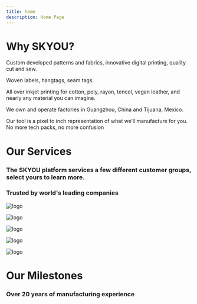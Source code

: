 ```yaml
---
title: home
description: Home Page
---
```


<columns mode="full" number="1" number-m="1" number-s="1" id="home__slider">

<block>

<flui-slider>

</block>

</columns>









<columns mode="normal" number="1" number-m="1" number-s="1" id="home__title">

<block>

# Why SKYOU?

</block>

</columns>










<columns mode="normal" number="3" number-m="2" number-s="1" id="home__what-we-offer">

<block>

<home-what-we-offer-title>

<template v-slot:icon>

![icon-star](./img/icon-star.svg)

</template>

<template v-slot:title>

### Retail Quality Products

</template>

</home-what-we-offer-title>

Custom developed patterns and fabrics, innovative digital printing, quality cut and sew.

</block>

<block>

<home-what-we-offer-title>

<template v-slot:icon>

![icon-package](./img/icon-package.svg)

</template>

<template v-slot:title>

### No/Low Minimum order quantities

</template>

</home-what-we-offer-title>

</block>

<block>
<home-what-we-offer-title>

<template v-slot:icon>

![icon-tag](./img/icon-tag.svg)

</template>

<template v-slot:title>

### Full package retail sourcing

</template>

</home-what-we-offer-title>

Woven labels, hangtags, seam tags.

</block>

<block>

<home-what-we-offer-title>

<template v-slot:icon>

![icon-print](./img/icon-print.svg)

</template>

<template v-slot:title>

### Masters of digital printing

</template>

</home-what-we-offer-title>

All over inkjet printing for cotton, poly, rayon, tencel, vegan leather, and nearly any material you can imagine.

</block>

<block>

<home-what-we-offer-title>

<template v-slot:icon>

![icon-handshake](./img/icon-handshake.svg)

</template>

<template v-slot:title>

### No middlemen

</template>

</home-what-we-offer-title>

We own and operate factories in Guangzhou, China and Tijuana, Mexico.

</block>

<block>

<home-what-we-offer-title>

<template v-slot:icon>

![icon-3d-cube](./img/icon-3d-cube.svg)

</template>

<template v-slot:title>

### 3d design tool

</template>

</home-what-we-offer-title>

Our tool is a pixel to inch representation of what we’ll manufacture for you.  No more tech packs, no more confusion

</block>

</columns>









<columns mode="normal" number="1" number-m="1" number-s="1" id="home__our-services__title">

<block>

# Our Services

### The SKYOU platform services a few different customer groups, select yours to learn more.

</block>

</columns>











<columns mode="normal" number="1" number-m="1" number-s="1" id="home__our-services__cards">

<block>

<home-our-services-cards>

<template v-slot:grid-image>

![card](./img/backpack-cards.png)

</template>

<template v-slot:grid-title>

### Sell through Shopify

</template>

<template v-slot:grid-text>

Install the **free SKYOU app** through the Shopify marketplace and sell with **no inventory**.

</template>

<template v-slot:grid-btn>

<btn type="secondary" display="full" url="/shopify-app">Learn more</btn>

</template>

</home-our-services-cards>

<home-our-services-cards>

<template v-slot:grid-image>

![card](./img/backpack-cards.png)

</template>

<template v-slot:grid-title>

### Order in bulk

</template>

<template v-slot:grid-text>

Design your products using our **3D design tool** and **order in bulk for your brand**.

</template>

<template v-slot:grid-btn>

<btn type="secondary" display="full" url="/full-package-for-brands">Learn more</btn>

</template>

</home-our-services-cards>

<home-our-services-cards>

<template v-slot:grid-image>

![card](./img/backpack-cards.png)

</template>

<template v-slot:grid-title>

### Be a ASI/SAGE distributor

</template>

<template v-slot:grid-text>

Download **high resolution renders** to share with your clients and **place your order** directly through your account.

</template>

<template v-slot:grid-btn>

<btn type="secondary" display="full" url="/asi-ppai">Learn more</btn>

</template>

</home-our-services-cards>

</block>

</columns>










<columns mode="normal" number="1" number-m="1" number-s="1" id="home__our-services__companies">

<block id="home__our-services__companies__title-logo">

### Trusted by world's leading companies

</block>

</columns>









<columns mode="normal" number="1" number-m="1" number-s="1" id="home__our-services__companies">

<block id="home__our-services__companies__content-logo">

![logo](./img/logo-reebok.svg)

![logo](./img/logo-adidas.svg)

![logo](./img/logo-pokemon.svg)

![logo](./img/logo-nike.svg)

![logo](./img/logo-timberland.svg)

</block>

</columns>










<columns mode="normal" number="1" number-m="1" number-s="1" id="home__our-milestones__title">

<block>

# Our Milestones

### Over 20 years of manufacturing experience

</block>

</columns>









<columns mode="normal" number="1" number-m="1" number-s="1" id="home__our-milestones__time-line">

<block>

<home-milestones-grid />

</block>

</columns>